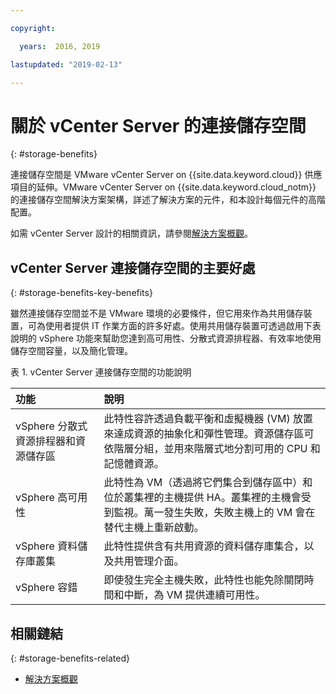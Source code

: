 ```yaml
---

copyright:

  years:  2016, 2019

lastupdated: "2019-02-13"

---
```


# 關於 vCenter Server 的連接儲存空間
{: #storage-benefits}

連接儲存空間是 VMware vCenter Server on {{site.data.keyword.cloud}} 供應項目的延伸。VMware vCenter Server on {{site.data.keyword.cloud_notm}} 的連接儲存空間解決方案架構，詳述了解決方案的元件，和本設計每個元件的高階配置。

如需 vCenter Server 設計的相關資訊，請參閱[解決方案概觀](/docs/services/vmwaresolutions/archiref/solution?topic=vmware-solutions-solution_overview)。

## vCenter Server 連接儲存空間的主要好處
{: #storage-benefits-key-benefits}

雖然連接儲存空間並不是 VMware 環境的必要條件，但它用來作為共用儲存裝置，可為使用者提供 IT 作業方面的許多好處。使用共用儲存裝置可透過啟用下表說明的 vSphere 功能來幫助您達到高可用性、分散式資源排程器、有效率地使用儲存空間容量，以及簡化管理。

表 1. vCenter Server 連接儲存空間的功能說明

|功能                          |說明              |
|:------- |:----------- |
| vSphere 分散式資源排程器和資源儲存區 |此特性容許透過負載平衡和虛擬機器 (VM) 放置來達成資源的抽象化和彈性管理。資源儲存區可依階層分組，並用來階層式地分割可用的 CPU 和記憶體資源。|
| vSphere 高可用性 |此特性為 VM（透過將它們集合到儲存區中）和位於叢集裡的主機提供 HA。叢集裡的主機會受到監視。萬一發生失敗，失敗主機上的 VM 會在替代主機上重新啟動。|
| vSphere 資料儲存庫叢集 |此特性提供含有共用資源的資料儲存庫集合，以及共用管理介面。|
| vSphere 容錯 |即使發生完全主機失敗，此特性也能免除關閉時間和中斷，為 VM 提供連續可用性。|

## 相關鏈結
{: #storage-benefits-related}

* [解決方案概觀](/docs/services/vmwaresolutions/archiref/solution?topic=vmware-solutions-solution_overview)
